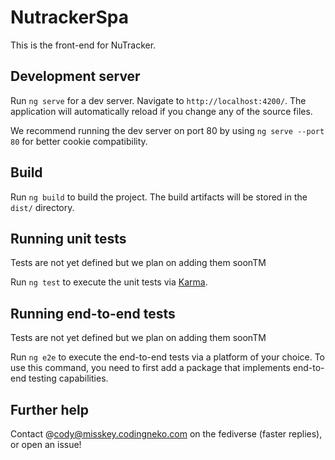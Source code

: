 # NutrackerSpa

This is the front-end for NuTracker.

## Development server

Run `ng serve` for a dev server. Navigate to `http://localhost:4200/`. The application will automatically reload if you change any of the source files.

We recommend running the dev server on port 80 by using `ng serve --port 80` for better cookie compatibility.

## Build

Run `ng build` to build the project. The build artifacts will be stored in the `dist/` directory.

## Running unit tests

Tests are not yet defined but we plan on adding them soonTM

Run `ng test` to execute the unit tests via [Karma](https://karma-runner.github.io).

## Running end-to-end tests

Tests are not yet defined but we plan on adding them soonTM

Run `ng e2e` to execute the end-to-end tests via a platform of your choice. To use this command, you need to first add a package that implements end-to-end testing capabilities.

## Further help

Contact @cody@misskey.codingneko.com on the fediverse (faster replies), or open an issue!
